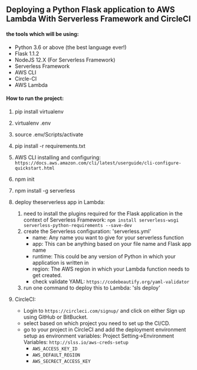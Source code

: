 ## Deploying a Python Flask application to AWS Lambda With Serverless Framework and CircleCI

#### the tools which will be using:
- Python 3.6 or above (the best language ever!)
- Flask 1.1.2
- NodeJS 12.X (For Serverless Framework)
- Serverless Framework
- AWS CLI
- Circle-CI
- AWS Lambda


#### How to run the project:

1. pip install virtualenv
2. virtualenv .env
3. source .env/Scripts/activate
4. pip install -r requirements.txt
5. AWS CLI installing and configuring: `https://docs.aws.amazon.com/cli/latest/userguide/cli-configure-quickstart.html`
6. npm init
7. npm install -g serverless
8. deploy theserverless app in Lambda:
 	1. need to install the plugins required for the Flask application in the context of Serverless Framework: `npm install serverless-wsgi serverless-python-requirements --save-dev`
 	2. create the Serverless configuration: 'serverless.yml'
 		- name: Any name you want to give for your serverless function
		- app: This can be anything based on your file name and Flask app name 
		- runtime: This could be any version of Python in which your application is written in
		- region: The AWS region in which your Lambda function needs to get created.
		- check validate YAML: `https://codebeautify.org/yaml-validator`
 	3. run one command to deploy this to Lambda: 'sls deploy'

9. CircleCI:
	- Login to `https://circleci.com/signup/` and click on either Sign up using GitHub or BitBucket.
	- select based on which project you need to set up the CI/CD.
	- go to your project in CircleCI and add the deployment environment setup as environment variables: Project Setting->Environment Variables: `http://slss.io/aws-creds-setup`
		- `AWS_ACCESS_KEY_ID`
		- `AWS_DEFAULT_REGION`
		- `AWS_SECRECT_ACCESS_KEY`





